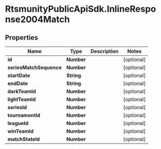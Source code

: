 # RtsmunityPublicApiSdk.InlineResponse2004Match

## Properties
Name | Type | Description | Notes
------------ | ------------- | ------------- | -------------
**id** | **Number** |  | [optional] 
**seriesMatchSequence** | **Number** |  | [optional] 
**startDate** | **String** |  | [optional] 
**endDate** | **String** |  | [optional] 
**darkTeamId** | **Number** |  | [optional] 
**lightTeamId** | **Number** |  | [optional] 
**seriesId** | **Number** |  | [optional] 
**tournamentId** | **Number** |  | [optional] 
**leagueId** | **Number** |  | [optional] 
**winTeamId** | **Number** |  | [optional] 
**matchStateId** | **Number** |  | [optional] 


